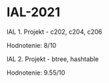 # IAL-2021
IAL 1. Projekt - c202, c204, c206

Hodnotenie: 8/10

IAL 2. Projekt - btree, hashtable

Hodnotenie: 9.55/10
